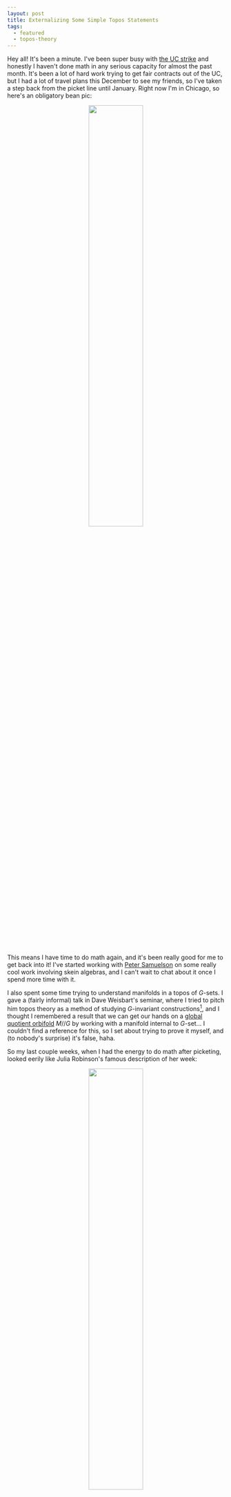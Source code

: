 ```yaml
---
layout: post
title: Externalizing Some Simple Topos Statements
tags:
  - featured
  - topos-theory
---
```


Hey all! It's been a minute. I've been super busy with 
[the UC strike][1] and honestly I haven't done math in any
serious capacity for almost the past month. It's been a 
lot of hard work trying to get fair contracts out of the UC, 
but I had a lot of travel plans this December to see my friends,
so I've taken a step back from the picket line until January.
Right now I'm in Chicago, so here's an obligatory bean pic:

<p style="text-align:center;">
<img src="/assets/images/internal-logic-examples/bean.jpg" width="50%">
</p>

This means I have time to do math again, and it's been really good 
for me to get back into it! I've started working with [Peter Samuelson][2]
on some really cool work involving skein algebras, and I can't wait to
chat about it once I spend more time with it.

I also spent some time trying to understand manifolds in a topos of $G$-sets.
I gave a (fairly informal) talk in Dave Weisbart's seminar, where I tried to
pitch him topos theory as a method of studying $G$-invariant constructions[^1],
and I thought I remembered a result that we can get our hands on a 
[global quotient orbifold][3] $M // G$ by working with a manifold internal to 
$G$-set... I couldn't find a reference for this, so I set about trying to 
prove it myself, and (to nobody's surprise) it's false, haha.

So my last couple weeks, when I had the energy to do math after picketing,
looked eerily like Julia Robinson's famous description of her week:

<p style="text-align:center;">
<img src="/assets/images/internal-logic-examples/robinson.png" width="50%">
</p>

I learned a _ton_ while doing this, though, and I wanted to share some 
insights with everyone. It's really hard to find examples of 
people taking statements in the internal logic of a topos and externalizing
them to get "classical" statements, so I had to work out a bunch of small
examples myself.

Let's go over a few together, and hopefully make things easier for the 
next round of topos theorists looking to do this ^_^

---

$$\lvert X \rvert = 3$$

Let's start small. What does it mean to say that $$\lvert X \rvert = 3$$? 
This is really an abbreviation saying "there's a bijection between $X$ and $3$",
which we expand out to

$$
\exists \alpha : 3^X . \exists \beta : X^3 . 
\alpha \beta = \text{id}_3 \land \beta \alpha = \text{id}_X
$$

Here, of course, we're writing $A^B$ for the [exponential object][4] of the
topos.

So we're saying that $$\mathcal{E} \models \lvert X \rvert = 3$$. If we switch over 
to the forcing language, we're saying that $$1 \Vdash \lvert X \rvert = 3$$, and from
here we can follow the instructions in section VI.6 of Mac Lane and Moerdijk's 
_Sheaves in Geometry and Logic_. In fact, since we'll be working exclusively
with grothendieck topoi in this post, we can work with the slightly simpler
sheaf semantics outlined in section VI.7.

First, let's look at the case $\mathcal{E} = G\text{-}\mathsf{Set}$.

We start with 

$$
1 \Vdash \exists \alpha : 3^X . \exists \beta : X^3 . 
\alpha \beta = \text{id}_3 \land \beta \alpha = \text{id}_X
$$

Next we cash out our existential quantifiers for honest (generalized) 
elements $f$ in $3^X$ and $g$ in $X^3$. The "local" nature of existential
quantification, though, means that our generalized elements no longer have
domain $1$ (which would make them _global_ elements). Instead, they have
domain $V$ for some epi $V \twoheadrightarrow 1$. 

Of course, in a topos of $G$-sets, every nonempty object admits a unique
epi to $1$, and every nonempty object is a disjoint union of $G$-orbits. 
So it's not hard to see we can restrict attention to the connected epis 
(transitive $G$-sets). But we _also_ know that truth is local. So we can pull
back some transitive $G$-set along a further epimorphism to assume that our
connected object is actually $G$ itself!

So we end up with elements $\alpha : G \to 3^X$ and $\beta : G \to X^3$
so that 

$$
G \Vdash \alpha \beta = \text{id}_3 \land \beta \alpha = \text{id}_X
$$

But what does this mean? Well, in $G$-set, the exponential $A^B$ is the set of
_all_ functions $\{\varphi : B \to A\}$ equipped with the conjugation action:

$$
(g \cdot_{A^B} \varphi)(x) = g \cdot_A \varphi (g^{-1} \cdot_B x)
$$

Notice that the _global_ elements of $A^B$ are the maps $1 \to A^B$, 
which are thus the fixed points of $A^B$. But to say $\varphi = g \cdot \varphi$
for all $g$ is to say that $\varphi$ is $G$-equivariant. However generalized
elements give us access to other maps. In particular:

<div class=boxed markdown=1>
Exercise: Show that the $G$-elements of $A^B$ (that is, the maps $G \to A^B$)
are in natural bijection with ordinary functions $B \to A$ that ignore the 
$G$-structure entirely.

Hint: Look at what happens to the identity element of the group
</div>

So then we have two ordinary functions $\alpha : X \to 3$ and $\beta : 3 \to X$ 
which are mutually inverse. This means exactly that the underlying set of $X$
has $3$ elements.

This brings us to an important observation about $G$-sets:

Something is "locally" true in $G\text{-}\mathsf{Set}$ exactly when it's 
true for the underlying sets. This is basically because each $G$-set $X$ 
is covered by $G \times X$, but this is isomorphic to $G \times UX$ where
$UX$ (the underlying set of $X$) is equipped with the trivial $G$-action!

So if we want a statement in $G\text{-}\mathsf{Set}$ to externalize to
something $G$-equivariant, we'll want to avoid existential quantifiers
and disjunctions (since these are only true up to a cover)[^3].

<div class=boxed markdown=1>
Can you find a formula $\psi(X)$ (which will use $G$ as a parameter) so that 
$G\text{-}\mathsf{Set} \models \psi(X)$ if and only if $X$ has finitely many
$G$-orbits[^2]?
</div>

<p style="text-align:center;">
<img src="/assets/images/internal-logic-examples/hand-raise.gif" width="50%">
</p>

Great question! I'm glad you asked!

Say that instead of $G$-sets, we work inside a topos $\mathcal{E} = \mathsf{Sh}(S)$
for some topological space $S$[^4].
What does it mean if $$\mathcal{E} \models \lvert X \rvert = 3$$?

Well again, we see that 

$$
1 \Vdash \exists \alpha : 3^X . \exists \beta : X^3 . 
\alpha \beta = \text{id}_3 \land \beta \alpha = \text{id}_X
$$

and we cash out our existential quantifiers for _local_ witnesses. That is,
there's an open cover $\{ U_i \}$ of $S$ with elements 
$\alpha_i : U_i \to 3^X$ and $\beta_i : U_i \to X^3$ so that, for each $U_i$,

$$
U_i \Vdash \alpha_i \beta_i = \text{id}_3 \land \beta_i \alpha_i = \text{id}_X
$$

Now (by yoneda), an element $U_i \to A^B$ is "just" a function $B \to A$ defined over $U_i$.
So altogether we see that $\lvert X \rvert = 3$ if and only if there's an open
cover $$\{U_i\}$$ of $S$ so that 
$$X \! \upharpoonright_{U_i} \cong 3 \! \upharpoonright_{U_i}$$
for each $i$.

This means $X$ is _locally isomorphic_ to $3$, the disjoint union of three 
copies of $S$. It's not hard to see that this means $X$ is a 3-sheeted 
covering space of $S$.

Notice that these local isomorphisms do _not_ have to glue into a global
isomorphism! The simplest thing to do is to give a picture. If $S = S^1$ 
is a circle, and $X$ is a triple cover as shown below:

<p style="text-align:center;">
<img src="/assets/images/internal-logic-examples/triple-cover.png" width="25%">
</p>

then $X$ is locally isomorphic to the trivial triple cover $3$:

<p style="text-align:center;">
<img src="/assets/images/internal-logic-examples/triple-cover-trivial.png" width="25%">
</p>

despite the fact that they _aren't_ globally isomorphic!

From the perspective of the internal logic, the point is that the isomorphisms
over each $U_i$ need not be compatible in the sense that 
$$\alpha_i \! \upharpoonright_{U_i \cap U_j} \neq \alpha_j \! \upharpoonright_{U_i \cap U_j}$$.

<div class=boxed markdown=1>
If you've never done it before, it's worth going through this in detail! 

Cover $S^1$ by open sets (so that each intersection is connected,
for simplicity) and show that the two triple covers are isomorphic on 
each open set, but these isomorphisms aren't compatible on intersections.
</div>

Note, as an aside, that we've been working with an explicit choice of 
finite cardinality: $\lvert X \rvert = 3$. Say instead we wanted the 
weaker "$\lvert X \rvert \text{ is finite}$". There's nothing to worry about 
in $G\text{-}\mathsf{Set}$ because this topos is boolean, satisfies AC, etc.
However for topoi without LEM, there are multiple inequivalent notions of 
finiteness. See [here][7] for a discussion[^5].

---

$$\forall x,y : X . x = y \lor x \neq y$$

This says that $X$ is [_decidable_][8], which is language coming from a 
computability theoretic interpretation of our logic that I'll save for a 
different post[^7].

Let's start with the externalization. If 
$\mathcal{E} \models \forall x, y : X . x = y \lor x \neq y$,
then in the forcing notation we have

$$
1 \Vdash \forall x, y : X . x = y \lor x \neq y
$$

which we can cash out (again, see chapter VI in Mac Lane and Moerdijk) for

$$
X \times X \Vdash \pi_1 = \pi_2 \lor \pi_1 \neq \pi_2
$$

where $\pi_1$ and $\pi_2$ are the projections $X \times X \to X$.

Now, just like existential quantifiers, disjunctions need only be true 
locally. So in the case $\mathcal{E} = G\text{-}\mathsf{Set}$ we want to 
find $G$-sets $V$ and $W$, with maps $p: V \to X^2$ and $q : W \to X^2$
so that 

1. $V \Vdash \pi_1 p = \pi_2 p$
2. $W \Vdash \pi_1 q \neq \pi_2 q$
3. $p+q : V + W \to X^2$ is an epi

Of course, this isn't hard to do! Let's take 
$$V = \{ (x,x) \mid x \in X \}$$ (equipped with the diagonal $G$-action)
and $$W = X^2 \setminus V$$ (also equipped with the diagonal $G$-action).

<div class=boxed markdown=1>
If it's not obvious, prove that $W$ really is a $G$-set.
</div>

Then it's easy to see that by taking $p$ and $q$ to be the relevant inclusion 
maps we can satisfy our 3 conditions. Thus _every_ $G$-set $X$ is decidable![^6]

<br><br>

Next, let's look at $\mathsf{Sh}(S)$.

Again, we'll take an object $X$ and look at the statement 
$\forall x,y : X . x = y \lor x \neq y$.

The flow of the computation is hopefully becoming familiar now.
For variety, since we're working in a sheaf topos, let's do this
computation with the sheaf semantics (Maclane and Moerdijk VI.7).
This lets us restrict attention to open subsets of $S$, which is 
sometimes useful.

We start with $1 \Vdash \forall x,y : X . x = y \lor x \neq y$, 
that is, $S \Vdash \forall x,y : X . x = y \lor x \neq y$.

Now the universal quantifiers represent true statements for any local section.
That is, for each $U$ open in $S$, and for each generalized element
$x,y : U \to X$ 
(that is, by yoneda, local sections $x,y \in X(U)$ of the sheaf $X$ over $U$)

$$
U \Vdash x = y \lor x \neq y
$$

Then since disjunctions need only be true locally, this is true exactly when
we can over $U$ by opens $V_i$ so that, on each $V_i$, either 

$$
V_i \Vdash x = y
$$

or 

$$
V_i \Vdash x \neq y
$$

That is, on each $V_i$ in the cover, either the sections 
$x \upharpoonright_{V_i}$ and $y \upharpoonright_{V_i}$ are everywhere equal
or they're nowhere equal.

So an object $X$ in $\mathsf{Sh}(S)$ is decidable exactly when, for
any connected open $U \subseteq S$, any two local sections of $X$ are either 
everywhere equal or nowhere equal[^10].

For a _super_ concrete example, let's look at $S = [-1,1]$ and 
$X$ the sheaf of continuous
functions on $S$. Then if we look at $x = s$ and $y = \lvert s \rvert$, we
can ask about the truth values $x=y$ and $x \neq y$.

Here $x=y$ is the largest open subset of $S = [-1,1]$ on which 
$s = \lvert s \rvert$. This is, of course, $(0,1]$. Similarly, 
$x \neq y$ is the largest open subset on which $s \neq \lvert s \rvert$,
but her friends call her $[-1,0)$.

Notice the truth values are open subsets of $S$. We're keeping track of 
_where_ something is true, which is a finer (and more useful!) tool
than just a simple boolean true/false.

But of course, this means that $x=y \lor x \neq y$ is the 
union $$(0,1] \cup [-1,0) = [-1,1] \setminus \{0\}$$. Which
is _not_ the top element of the lattice of opens, and thus is not "true"!
Even though $0 = \lvert 0 \rvert$, this truth is not local -- No matter how slightly
we wiggle $0$, this truth value can change, and this instability is exactly what
keeps $0$ from being in the set $$[-1,0) \cup (0,1] = [ \! [ s = |s| \lor s \neq |s| ] \! ]$$

<br><br>

Let's give a bonus example as well, since this is a fairly subtle concept.

We'll work in the arrow topos $\mathsf{Set}^{\to}$ whose objects are triples
$(a,f,b)$ where $f : a \to b$ in $\mathsf{Set}$. An arrow 
$(\varphi_0, \varphi_1) : (a,f,b) \to (c,g,d)$ is a pair of arrows in $\mathsf{Set}$
making the obvious square commute:

<p style="text-align:center;">
<img src="/assets/images/internal-logic-examples/arrow-arrow.png" width="50%">
</p>

I'll leave much of this example as a fun exercise, since it's important to
get practice working these things out for yourself! If you want to check 
your work, though, I'll leave brief solutions in a fold!

<div class=boxed markdown=1>
First, can you compute the object of truth values $\Omega$?
</div>

<details markdown=1>
  <summary>solution</summary>
  
  This is worked out in detail in chapter I of Mac Lane and Moerdijk
  (pages 35 and 36 of my edition) but briefly, we get

  $$
  \Omega = \{ \top, \bot', \bot \} \overset{\sigma}{\to} \{ \top, \bot \}
  $$

  with $\sigma(\top) = \top$, $\sigma(\bot') = \top$, $\sigma(\bot) = \bot$.

  Remember that a subobject of $X_0 \overset{f}{\to} X_1$ is a pair of subsets 
  $A_0 \subseteq X_0$, $A_1 \subseteq X_1$ so that $f[A_0] \subseteq A_1$. 
  This is exactly a _restriction_ of $f$!

  Then any $x_1 \in X_1$ is either in $A_1$ or it isn't. That's why the 
  target of $\sigma$ is $$\{ \top, \bot \}$$. But an $x_0 \in X_0$ has more
  options. Either 

  - $x_0 \in A_0$ and, necessarily, $f x_0 \in A_1$
  - $x_0 \not \in A_0$ but $f x_0 \in A_1$ anyways
  - $x_0 \not \in A_0$ and $f x_0 \not \in A_1$

  these correspond to the truth values $\top$, $\bot'$, and $\bot$ in the 
  domain of $\sigma$.
</details>

<div class=boxed markdown=1>
Next, can you figure out what it means for an object $a \overset{f}{\to} b$
to be decidable?
</div>

<details markdown=1>
  <summary>solution</summary>

  Let's compute.

  We quickly get to $f^2 \Vdash x=y \lor x \neq y$, where (as usual) 
  $x$ and $y$ are the projection maps from $f^2 \to f$.

  Another, smaller, computation shows that $f^2 : a^2 \to b^2$ is just the
  map sending $(x,y) \mapsto (fx,fy)$. Moreover, an epi 

  $$
  (\tilde{a} \overset{\tilde{f}}{\to} \tilde{b}) \twoheadrightarrow (a \overset{f}{\to} b)
  $$

  is a pair of surjections $\tilde{a} \to a$ and $\tilde{b} \to b$ making the square commute.

  With this in mind, when we unwind the disjunction to a pair of maps 
  $V \to f^2$ and $W \to f^2$ so that 

  - $V \Vdash x=y$ 
  - $W \Vdash x \neq y$
  - $V+W \to f^2$ is epi

  it's enough to look at the images of the maps $V \to f^2$ and $W \to f^2$.
  That is, it's enough to look at $V$ and $W$ _subobjects_ of $f^2$ 
  and ask that the union $V \cup W$ is all of $f^2$.

  To have our best chance at covering $f^2$, we should take $V$ and $W$ to be
  as big as possible under the restrictions that $V \Vdash x=y$ and 
  $W \Vdash x \neq y$. 

  Unwinding $V \Vdash x=y$, the best we can do is to take $V$ to be the diagonal
  $$\{ (x,y) \in a^2 \mid x=y \} \overset{f^2}{\to} \{ (x,y) \in b^2 \mid x=y \}$$.

  Then unwinding $W \Vdash x \neq y$, the best we can do is
  $$\{ (x,y) \in a^2 \mid x \neq y \land fx \neq fy \} \overset{f^2}{\to} \{ (x,y) \in b^2 \mid x \neq y \}$$.

  Notice we have to restrict the domain to those elements who _stay_ separated
  after we apply $f^2$! After all, if $x \neq y$ but $fx = fy$, then we wouldn't
  land in the right codomain[^8]. 

  So if we want the union of $V$ and $W$ to be all of $f$, we need to know that
  each pair $(x,y)$ with $x \neq y$ gets sent to a pair with $fx \neq fy$,
  and this happens exactly when $f$ is a monomorphism!

  So the decidable objects of $\mathsf{Set}^\to$ are the monos.

  Hopefully this also makes clear, in a more discrete way than the $\mathsf{Sh}(S)$ 
  example, how decidability can fail! For a super concrete example[^9], 
  consider the ring object in $\mathsf{Set}^\to$ given by 

  $$
  \mathbb{Z}[\epsilon] / \epsilon^2 
  \overset{\epsilon \mapsto 0}{\longrightarrow}
  \mathbb{Z}
  $$

  This ring is not decidable since $\epsilon = 0$ is neither true nor false!
</details>

---

This was a lot of fun, and hopefully you feel more comfortable externalizing
some simple statements after reading through these. It's all about 
practice practice practice, though, so I encourage everyone to come up with
their own easy examples and try externalizing them! I learned a _ton_ while
writing this blog post, and that's on top of everything I learned trying
to work out what a manifold inside $G\text{-}\mathsf{Set}$ should be!

I won't make promises, but I would love to write another post of this flavor
sometime soon, where we can talk about something simple like linear algebra
or basic analysis inside a topos. Of course, I have lots of ideas, and 
comparatively little time to write them all, so things will happen when they do
^_^.

Stay warm and stay safe, all! We'll talk soon 💖

---

[^1]:
    In particular, we're planning to think about $G$-equivariant brownian 
    motion.

[^2]:
    Try 
    $\exists n : \mathbb{N} . \exists f : X^{G \times n} . 
    \ulcorner f \text{ is surjective} \urcorner$

[^3]:
    Something like this is probably true for more general [etendues][5],
    which (up to a cover) look like $\mathsf{Sh}(X)$. The case of $G$-sets
    is particularly easy, since locally they look like 
    $\mathsf{Set} = \mathsf{Sh}(\star)$.

[^4]:
    Nothing at all changes if we instead take $S$ to be a [locale][6]

[^5]:
    Also note that the existential quantifier really impacts things. Essentially
    we asked for 
    $\mathcal{E} \models \exists \alpha : X \cong 3 . \top$. 
    If we had instead asked for an actual (global) element, 
    $\mathcal{E} \models \alpha : X \cong 3$, we would have actual isomorphism
    instead of mere local isomorphism. This is what the previous nlab link 
    calls "(bishop) finite", and it's a stronger condition than what we've been
    working with.

[^6]: 
    This should make intuitive sense. A topos of $G$-sets is boolean, and
    even satisfies AC. So it looks almost exactly like $\mathsf{Set}$! 
    In particular, we can see that every object in $G\text{-}\mathsf{Set}$ 
    is decidable by appeal to LEM, rather than by building the witnesses directly. 

    Yet another way to see this (which I'm 80% sure is true) is by working
    in the slice topos. I'm pretty sure that 

    $$X^2 \Vdash \pi_1 = \pi_2 \lor \lnot \pi_1 = \pi_2$$

    is the same thing as asking for 

    $$\pi_1 = \pi_2 \lor \lnot \pi_1 = \pi_2$$

    to name $\top$ in the slice topos $\mathcal{E} /_{ X^2}$. 

    Here the truth values are subobjects of $X^2$ in $\mathcal{E}$, 
    with $\pi_1 = \pi_2$ naming the truth value 

    $$\{ (x,y) \mid x = y \}$$

    and $\lnot \pi_1 = \pi_2$ naming the truth value 
    
    $$\text{``the biggest sub-$G$-set disjoint from } \{ (x,y) \mid x = y \} \text{''}$$

    of course, since the complement of the diagonal is a sub-$G$-set,
    these two sets union to the whole of $X^2$. That is, the truth value of
    their disjunction is $\top$, as desired.

    Note this is _not_ the case for $M$-sets for a monoid $M$!

    If we work with the monoid $\mathbb{N}$, let's consider the 
    $\mathbb{N}$-set $X = \{a,b\}$ with $1a = 1b = b$. That is,

    <p style="text-align:center;">
    <img src="/assets/images/internal-logic-examples/arrow.png" width="25%">
    </p>

    (plus a self loop at $b$ that q.uiver won't draw for me... I'd make it
    myself but it's getting late and I don't feel like it, haha)

    Then the product $X^2$ is

    <p style="text-align:center;">
    <img src="/assets/images/internal-logic-examples/square.png" width="25%">
    </p>

    (again, with a secret self loop at $(b,b)$).

    The diagonal, of course, is a sub-$M$-set:

    <p style="text-align:center;">
    <img src="/assets/images/internal-logic-examples/diagonal.png" width="25%">
    </p>

    But now the off-diagonal is _not_ a sub-$M$-set. It's not closed under
    the $M$-action:

    <p style="text-align:center;">
    <img src="/assets/images/internal-logic-examples/off-diagonal.png" width="25%">
    </p>

    So the complement $$\{ (x,y) \mid x \neq y \}$$ will be the largest 
    sub-$M$-set contained inside the off-diagonal. But in this example
    that's empty!

    In particular, $$\{ (x,y) \mid x=y \} \lor \{ (x,y) \mid x \neq y \}$$,
    a subobject of $X^2$, and thus a truth value in 
    $$M\text{-}\mathsf{Set} \big /_{\! X^2}$$,
    is _not_ $X^2$. So $M\text{-}\mathsf{Set}$ thinks 
    $\forall x,y : X . x = y \lor x \neq y$ is not true.

    <div class=boxed markdown=1>
    It also thinks it's not false, for what that's worth.

    As a nice (slightly more challenging) exercise, figure out 
    what the truth value of that statement actually is!
    </div>

    It's still not fully clear to me what truth values in 
    $M\text{-}\mathsf{Set} /_{X^2}$ should look like... 
    In $M\text{-}\mathsf{Set}$ there are only two global truth values,
    even though externally we can see that $\Omega$ is the set of all
    (left) ideals of $M$.

    Presumably in $M\text{-}\mathsf{Set} /_{X^2}$ the global truth values
    are the sub-$M$-sets of $X^2$... But I'm not sure about what exactly
    $\Omega$ looks like.

    If someone wants to work this out, I'd love to hear your thoughts in the
    comments! This footnote is already getting _super_ long, though, and I 
    have the rest of the post to work on!

[^7]:
    Briefly, a property is called _decidable_ if a computer can check if the
    answer is yes or no.

    A property is called _semidecidable_ if a computer can check if the answer
    is "yes", but we don't know how long it'll take. What's worse, the code
    is allowed to loop forever if the answer is "no"! So really we get a "yes"
    or "maybe".

    Dually, we say a property is _co-semidecidable_ if a computer can answer
    "no" or "maybe". If you run it long enough and the answer is "no", 
    it will always say so. But if the answer is "yes" the code might loop forever.

    <div class=boxed markdown=1>
    As a (fairly easy?) exercise, show that something is decidable 
    if and only if it's both semidecidable and co-semidecidable.
    </div>

    To finish the brief explanation, equality is _such_ an important 
    predicate that we say $X$ is decidable exactly when equality on $X$ 
    is, and this is the definition we ported to topos theory.

[^8]:
    This is worth some meditation. There's something model-theoretic
    happening here, where truth is _preserved_ as we move from the 
    domain to the codomain. But falsity does _not_ need to be preserved
    (said another way, truth does not need to be _reflected_ from the codomain
    to the domain).

    So true things stay true, but false things can _become_ true later on.

    It's possible for $x$ and $y$ to start different and end the same, but 
    if they start the same they have to stay that way.

    Somehow the logic of the topos handles all of this for us, which doesn't
    seem so impressive when we only have one arrow, but you can imagine as
    we increase the complexity of the category $\mathcal{C}$ in the 
    topos $\mathsf{Set}^\mathcal{C}$ that it becomes more annoying to do this
    bookkeeping by hand.

    Regardless, it's not lost on me that $f$ is decidable in 
    $\mathsf{Set}^\to$ exactly when it's a monomorphism in $\mathsf{Set}$...
    This has something to do with the fact that, model theoretically,
    monos _do_ reflect the truth of atomic questions (like equality). I'm seeing
    some connection here, but I can't quite make it precise.

[^9]:
    taken from Johnstone's _Rings, Fields, and Spectra_, which should
    really be required reading for anyone interested in applications 
    of topos theory!

[^10]:
    This is obviously an _extremely_ strict condition! If we think about the sheaf
    of real-valued continuous functions on $S$, it's hard to imagine the case that
    two functions which agree on a point automatically agree everywhere!


[1]: https://www.fairucnow.org/
[2]: https://sites.google.com/view/petersamuelson/home?pli=1
[3]: https://ncatlab.org/nlab/show/global+quotient+orbifold
[4]: https://en.wikipedia.org/wiki/Exponential_object
[5]: https://ncatlab.org/nlab/show/%C3%A9tendue
[6]: https://ncatlab.org/nlab/show/locale
[7]: https://ncatlab.org/nlab/show/finite+set
[8]: https://ncatlab.org/nlab/show/decidable+object
